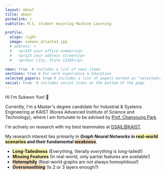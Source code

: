 ```yaml
---
layout: about
title: about
permalink: /
subtitle: M.S. student majoring Machine Learning

profile:
  align: right
  image: sukwon_atlanta3.jpg
  # address: >
  #   <p>555 your office number</p>
  #   <p>123 your address street</p>
  #   <p>Your City, State 12345</p>

news: true  # includes a list of news items
sections: true # For work experience & Education
selected_papers: true # includes a list of papers marked as "selected={true}"
social: true  # includes social icons at the bottom of the page
---
```


Hi I'm Sukwon Yun! 👋

Currently, I'm a Master's degree candidate for Industrial & Systems Engineering at KAIST (Korea Advanced Institute of Science and Technology),
where I am fortunate to be advised by [Prof. Chanyoung Park](http://dsail.kaist.ac.kr/professor/).

I'm actively on research with my best teammates at [DSAIL@KAIST](http://dsail.kaist.ac.kr/).

My research interest lies primarily in ***Graph Neural Networks* in <span style='background-color:#fff5b1'>real-world scenarios</span> and their fundamental <span style='background-color:#F7DDBE'>weakness</span>**.

- <span style='background-color:#fff5b1'>**Long-Tailedness**</span> (Everything, literally *everything* is long-tailed!)
- <span style='background-color:#fff5b1'>**Missing Features**</span> (In real-world, only partial features are available!)
- <span style='background-color:#F7DDBE'>**Heterophily**</span> (Real-world graphs are not always homophilous!)
- <span style='background-color:#F7DDBE'>**Oversmoothing**</span> (Is 2 or 3 layers enough?)
